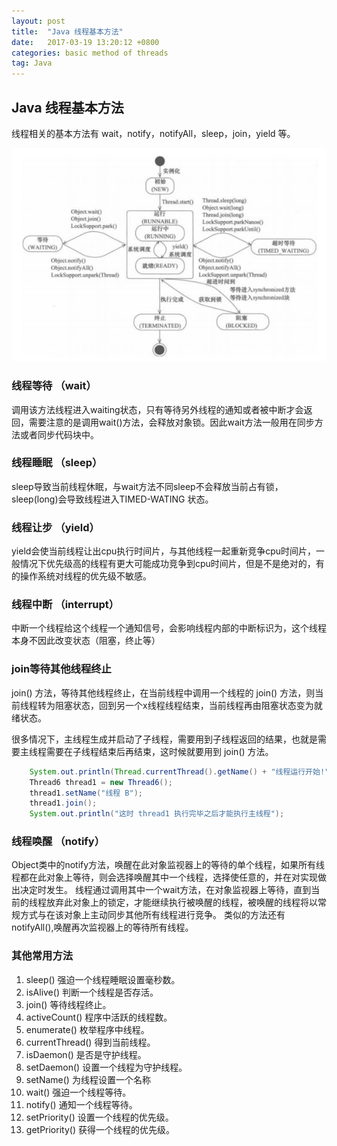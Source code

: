 ```yaml
---
layout: post
title:  "Java 线程基本方法"
date:   2017-03-19 13:20:12 +0800
categories: basic method of threads
tag: Java
---
```


## Java 线程基本方法

线程相关的基本方法有 wait，notify，notifyAll，sleep，join，yield 等。

![线程基本方法](/images/posts/20170319/01.png)<br>

### 线程等待 （wait）

调用该方法线程进入waiting状态，只有等待另外线程的通知或者被中断才会返回，需要注意的是调用wait()方法，会释放对象锁。因此wait方法一般用在同步方法或者同步代码块中。

### 线程睡眠 （sleep）

sleep导致当前线程休眠，与wait方法不同sleep不会释放当前占有锁，sleep(long)会导致线程进入TIMED-WATING 状态。

### 线程让步 （yield）

yield会使当前线程让出cpu执行时间片，与其他线程一起重新竞争cpu时间片，一般情况下优先级高的线程有更大可能成功竞争到cpu时间片，但是不是绝对的，有的操作系统对线程的优先级不敏感。

### 线程中断 （interrupt）

中断一个线程给这个线程一个通知信号，会影响线程内部的中断标识为，这个线程本身不因此改变状态（阻塞，终止等）

### join等待其他线程终止

join() 方法，等待其他线程终止，在当前线程中调用一个线程的 join() 方法，则当前线程转为阻塞状态，回到另一个x线程线程结束，当前线程再由阻塞状态变为就绪状态。

很多情况下，主线程生成并启动了子线程，需要用到子线程返回的结果，也就是需要主线程需要在子线程结束后再结束，这时候就要用到 join() 方法。

```java
    System.out.println(Thread.currentThread().getName() + "线程运行开始!");
    Thread6 thread1 = new Thread6();
    thread1.setName("线程 B");
    thread1.join();
    System.out.println("这时 thread1 执行完毕之后才能执行主线程");
```

### 线程唤醒 （notify）

Object类中的notify方法，唤醒在此对象监视器上的等待的单个线程，如果所有线程都在此对象上等待，则会选择唤醒其中一个线程，选择使任意的，并在对实现做出决定时发生。
线程通过调用其中一个wait方法，在对象监视器上等待，直到当前的线程放弃此对象上的锁定，才能继续执行被唤醒的线程，被唤醒的线程将以常规方式与在该对象上主动同步其他所有线程进行竞争。
类似的方法还有notifyAll(),唤醒再次监视器上的等待所有线程。

### 其他常用方法

1. sleep() 强迫一个线程睡眠设置毫秒数。
2. isAlive() 判断一个线程是否存活。
3. join() 等待线程终止。
4. activeCount() 程序中活跃的线程数。
5. enumerate() 枚举程序中线程。
6. currentThread() 得到当前线程。
7. isDaemon() 是否是守护线程。
8. setDaemon() 设置一个线程为守护线程。
9. setName() 为线程设置一个名称
10. wait() 强迫一个线程等待。
11. notify() 通知一个线程等待。
12. setPriority() 设置一个线程的优先级。
13. getPriority() 获得一个线程的优先级。





